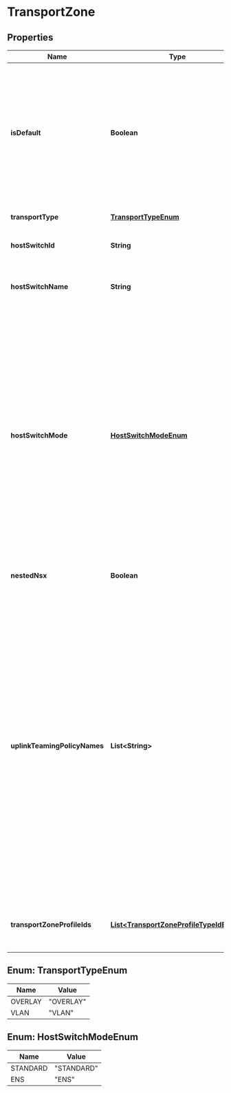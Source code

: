 # TransportZone

## Properties
Name | Type | Description | Notes
------------ | ------------- | ------------- | -------------
**isDefault** | **Boolean** | Only one transport zone can be the default one for a given transport zone type. APIs that need transport zone can choose to use the default transport zone if a transport zone is not given by the user. |  [optional]
**transportType** | [**TransportTypeEnum**](#TransportTypeEnum) | The transport type of this transport zone. | 
**hostSwitchId** | **String** | the host switch id generated by the system. |  [optional]
**hostSwitchName** | **String** | If this name is unset or empty then the default host switch name will be used. |  [optional]
**hostSwitchMode** | [**HostSwitchModeEnum**](#HostSwitchModeEnum) | STANDARD mode applies to all the hypervisors. ENS mode stands for Enhanced Networking Stack. This feature is only available for ESX hypervisor. It is not available on KVM, EDGE and Public Cloud Gateway etc. When a Transport Zone mode is set to ENS, only Transport Nodes of type ESX can participate in such a Transport Zone. |  [optional]
**nestedNsx** | **Boolean** | The flag only need to be set in nested NSX environment. |  [optional]
**uplinkTeamingPolicyNames** | **List&lt;String&gt;** | The names of switching uplink teaming policies that all transport nodes in this transport zone must support. An exception will be thrown if a transport node within the transport zone does not support a named teaming policy. The user will need to first ensure all trasnport nodes support the desired named teaming policy before assigning it to the transport zone. If the field is not specified, the host switch&#x27;s default teaming policy will be used. |  [optional]
**transportZoneProfileIds** | [**List&lt;TransportZoneProfileTypeIdEntry&gt;**](TransportZoneProfileTypeIdEntry.md) | Identifiers of the transport zone profiles associated with this TransportZone. |  [optional]

<a name="TransportTypeEnum"></a>
## Enum: TransportTypeEnum
Name | Value
---- | -----
OVERLAY | &quot;OVERLAY&quot;
VLAN | &quot;VLAN&quot;

<a name="HostSwitchModeEnum"></a>
## Enum: HostSwitchModeEnum
Name | Value
---- | -----
STANDARD | &quot;STANDARD&quot;
ENS | &quot;ENS&quot;
